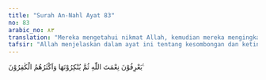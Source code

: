 ```yaml
---
title: "Surah An-Nahl Ayat 83"
no: 83
arabic_no: ٨٣
translation: "Mereka mengetahui nikmat Allah, kemudian mereka mengingkarinya dan kebanyakan mereka adalah orang yang ingkar kepada Allah."
tafsir: "Allah menjelaskan dalam ayat ini tentang kesombongan dan ketinggian hati kebanyakan manusia. Mereka mengetahui dengan gamblang bahwa benda-benda itu seperti batu, kayu, besi, dan lain-lain yang menjadi bahan bangunan tempat berteduh mereka, dan kapas, katun, bulu-bulu domba, dan kulit binatang lainnya menjadi bahan pakaian dan keperluan mereka sehari-hari, merupakan karunia yang datang dari Allah swt, bukan dari sembahan-sembahan mereka selain Allah, bahkan bukan pula dari usaha tangan mereka sendiri. Namun demikian, mereka mengingkari bahwa nikmat itu dari Allah swt, sehingga merasa tidak perlu berterima kasih, memanjatkan doa, menyembah, serta beribadah kepada Tuhan Yang Maha Pencipta dan Pemberi nikmat itu. Mereka memandang bahwa nikmat karunia itu berkat patung dan pujaan-pujaan selain Allah atau memandang sebagai hadiah alam semesta semata-mata, yang ada dengan sendirinya. Memang sesungguhnya kebanyakan manusia itu adalah orang-orang kafir yang menentang dan mendustakan wahyu yang disampaikan rasul. Mereka tidak mau beriman kepadanya walaupun mereka mengetahui kebenaran agama yang dibawanya, karena kesombongan dan ketinggian hati mereka."
---
```

يَعْرِفُوْنَ نِعْمَتَ اللّٰهِ ثُمَّ يُنْكِرُوْنَهَا وَاَكْثَرُهُمُ الْكٰفِرُوْنَ ࣖ 